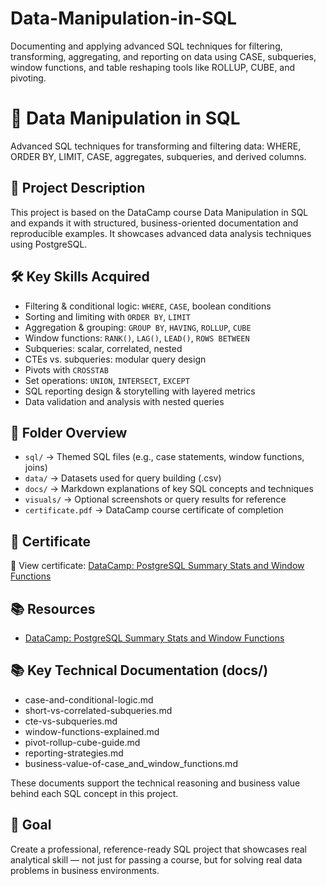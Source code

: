 # Data-Manipulation-in-SQL
Documenting and applying advanced SQL techniques for filtering, transforming, aggregating, and reporting on data using CASE, subqueries, window functions, and table reshaping tools like ROLLUP, CUBE, and pivoting.

# 🧪 Data Manipulation in SQL

Advanced SQL techniques for transforming and filtering data: WHERE, ORDER BY, LIMIT, CASE, aggregates, subqueries, and derived columns.

## 🎯 Project Description
This project is based on the DataCamp course Data Manipulation in SQL and expands it with structured, business-oriented documentation and reproducible examples. It showcases advanced data analysis techniques using PostgreSQL.

## 🛠️ Key Skills Acquired
- Filtering & conditional logic: `WHERE`, `CASE`, boolean conditions
- Sorting and limiting with `ORDER BY`, `LIMIT`
- Aggregation & grouping: `GROUP BY`, `HAVING`, `ROLLUP`, `CUBE`
- Window functions: `RANK()`, `LAG()`, `LEAD()`, `ROWS BETWEEN`
- Subqueries: scalar, correlated, nested
- CTEs vs. subqueries: modular query design
- Pivots with `CROSSTAB`
- Set operations: `UNION`, `INTERSECT`, `EXCEPT`
- SQL reporting design & storytelling with layered metrics
- Data validation and analysis with nested queries

## 📁 Folder Overview
- `sql/` → Themed SQL files (e.g., case statements, window functions, joins)
- `data/` → Datasets used for query building (.csv)
- `docs/` → Markdown explanations of key SQL concepts and techniques
- `visuals/` → Optional screenshots or query results for reference
- `certificate.pdf` → DataCamp course certificate of completion

## 📄 Certificate

🔗 View certificate: [DataCamp: PostgreSQL Summary Stats and Window Functions](https://www.datacamp.com/statement-of-accomplishment/course/b49ec92177e3c2ecced4c000c84dbbff12ccfbb8?raw=1)

## 📚 Resources

- [DataCamp: PostgreSQL Summary Stats and Window Functions](https://app.datacamp.com/learn/courses/functions-for-manipulating-data-in-postgresql)

## 📚 Key Technical Documentation (docs/)
  * case-and-conditional-logic.md
  * short-vs-correlated-subqueries.md
  * cte-vs-subqueries.md
  * window-functions-explained.md
  * pivot-rollup-cube-guide.md
  * reporting-strategies.md
  * business-value-of-case_and_window_functions.md

These documents support the technical reasoning and business value behind each SQL concept in this project.

## 🚀 Goal

Create a professional, reference-ready SQL project that showcases real analytical skill — not just for passing a course, but for solving real data problems in business environments.

